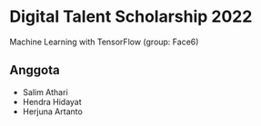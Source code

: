 # Digital Talent Scholarship 2022
Machine Learning with TensorFlow (group: Face6)

## Anggota
- Salim Athari
- Hendra Hidayat
- Herjuna Artanto

